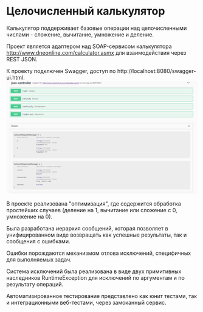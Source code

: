 # Целочисленный калькулятор

Калькулятор поддерживает базовые операции над целочисленными числами - сложение, вычитание, умножение и деление.

Проект является адаптером над SOAP-сервисом калькулятора http://www.dneonline.com/calculator.asmx для взаимодействия через REST JSON.

К проекту подключен Swagger, доступ по http://localhost:8080/swagger-ui.html.
![Image of Swagger](https://github.com/mtdr/soap-facade/blob/master/swagger_pic.png)

В проекте реализована "оптимизация", где содержится обработка простейших случаев (деление на 1, вычитание или сложение с 0, умножение на 0). 

Была разработана иерархия сообщений, которая позволяет в унифицированном виде возвращать как успешные результаты, так и сообщения с ошибками. 

Ошибки порождаются механизмом отлова исключений, специфичных для выполняемых задач. 

Система исключений была реализована в виде двух примитивных наследников RuntimeException для исключений по аргументам и по результату операций. 

Автоматизированное тестирование представлено как юнит тестами, так и интеграционными веб-тестами, через замоканный сервис.
